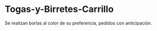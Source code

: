 # Togas-y-Birretes-Carrillo
Se realizan borlas al  color de su preferencia, pedidos con anticipación.
